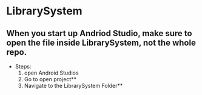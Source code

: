 # LibrarySystem
## When you start up Andriod Studio, make sure to open the file inside LibrarySystem, not the whole repo. 
- Steps:
  1. open Android Studios
  2. Go to open project**
  3. Navigate to the LibrarySystem Folder**
